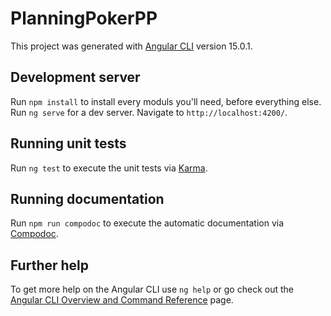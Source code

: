 # PlanningPokerPP

This project was generated with [Angular CLI](https://github.com/angular/angular-cli) version 15.0.1.

## Development server

Run `npm install` to install every moduls you'll need, before everything else.
Run `ng serve` for a dev server. Navigate to `http://localhost:4200/`.

## Running unit tests

Run `ng test` to execute the unit tests via [Karma](https://karma-runner.github.io).

## Running documentation

Run `npm run compodoc` to execute the automatic documentation via [Compodoc](https://github.com/compodoc/compodoc).

## Further help

To get more help on the Angular CLI use `ng help` or go check out the [Angular CLI Overview and Command Reference](https://angular.io/cli) page.
